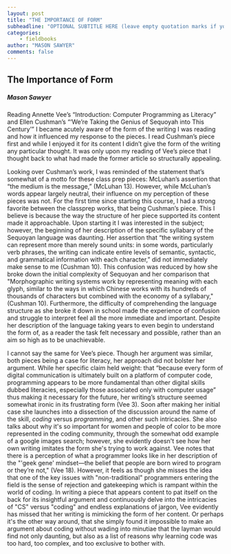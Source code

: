 ```yaml
---
layout: post
title: "THE IMPORTANCE OF FORM"
subheadline: "OPTIONAL SUBTITLE HERE (leave empty quotation marks if you don't subtitle)"
categories:
    - fieldbooks
author: "MASON SAWYER"
comments: false
---
```

## The Importance of Form
##### Mason Sawyer 

Reading Annette Vee’s “Introduction: Computer Programming as Literacy” and Ellen Cushman’s “‘We’re Taking the Genius of Sequoyah into This Century’” I became acutely aware of the form of the writing I was reading and how it influenced my response to the pieces. I read Cushman’s piece first and while I enjoyed it for its content I didn’t give the form of the writing any particular thought. It was only upon my reading of Vee’s piece that I thought back to what had made the former article so structurally appealing. 

Looking over Cushman’s work, I was reminded of the statement that’s somewhat of a motto for these class prep pieces: McLuhan’s assertion that “the medium is the message,” (McLuhan 13). However, while McLuhan’s words appear largely neutral, their influence on my perception of these pieces was not. For the first time since starting this course, I had a strong favorite between the classprep works, that being Cushman’s piece. This I believe is because the way the structure of her piece supported its content made it approachable. Upon starting it I was interested in the subject; however, the beginning of her description of the specific syllabary of the Sequoyan language was daunting. Her assertion that “the writing system can represent more than merely sound units: in some words, particularly verb phrases, the writing can indicate entire levels of semantic, syntactic, and grammatical information with each character,” did not immediately make sense to me (Cushman 10). This confusion was reduced by how she broke down the initial complexity of Sequoyan and her comparison that "Morphographic writing systems work by representing meaning with each glyph, similar to the ways in which Chinese works with its hundreds of thousands of characters but combined with the economy of a syllabary," (Cushman 10). Furthermore, the difficulty of comprehending the language structure as she broke it down in school made the experience of confusion and struggle to interpret feel all the more immediate and important. Despite her description of the language taking years to even begin to understand the form of, as a reader the task felt necessary and possible, rather than an aim so high as to be unachievable. 

I cannot say the same for Vee’s piece. Though her argument was similar, both pieces being a case for literacy, her approach did not bolster her argument. While her specific claim held weight: that “because every form of digital communication is ultimately built on a platform of computer code, programming appears to be more fundamental than other digital skills dubbed literacies, especially those associated only with computer usage” thus making it necessary for the future, her writing’s structure seemed somewhat ironic in its frustrating form (Vee 3). Soon after making her initial case she launches into a dissection of the discussion around the name of the skill, _coding_ versus _programming_, and other such intricacies. She also talks about why it's so important for women and people of color to be more represented in the coding community, through the somewhat odd example of a google images search; however, she evidently doesn't see how her own writing imitates the form she's trying to work against. Vee notes that there is a perception of what a programmer looks like in her description of the "'geek gene' mindset—the belief that people are born wired to program or they’re not," (Vee 18). However, it feels as though she misses the idea that one of the key issues with "non-traditional" programmers entering the field is the sense of rejection and gatekeeping which is rampant within the world of coding. In writing a piece that appears content to pat itself on the back for its insightful argument and continuously delve into the intricacies of "CS" versus "coding" and endless explanations of jargon, Vee evidently has missed that her writing is mimicking the form of her content. Or perhaps it's the other way around, that she simply found it impossible to make an argument about coding without wading into minutiae that the layman would find not only daunting, but also as a list of reasons why learning code was too hard, too complex, and too exclusive to bother with.   
